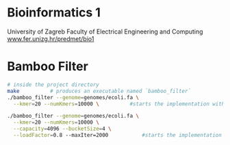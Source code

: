 # Bioinformatics 1
University of Zagreb
Faculty of Electrical Engineering and Computing
www.fer.unizg.hr/predmet/bio1

# Bamboo Filter

```bash
# inside the project directory
make          # produces an executable named `bamboo_filter`
./bamboo_filter --genome=genomes/ecoli.fa \
  --kmer=20 --numKmers=10000 \          #starts the implementation with default values

./bamboo_filter --genome=genomes/ecoli.fa \
  --kmer=20 --numKmers=10000 \
  --capacity=4096 --bucketSize=4 \
  --loadFactor=0.8 --maxIter=2000           #starts the implementation with expected values
```
